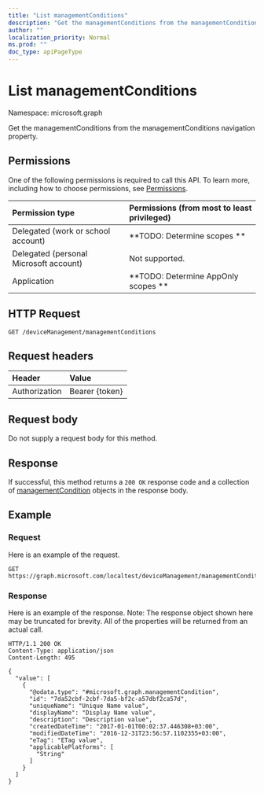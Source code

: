 ```yaml
---
title: "List managementConditions"
description: "Get the managementConditions from the managementConditions navigation property."
author: ""
localization_priority: Normal
ms.prod: ""
doc_type: apiPageType
---
```


# List managementConditions

Namespace: microsoft.graph

Get the managementConditions from the managementConditions navigation property.

## Permissions
One of the following permissions is required to call this API. To learn more, including how to choose permissions, see [Permissions](/concepts/permissions-reference.md).

|Permission type|Permissions (from most to least privileged)|
|:---|:---|
|Delegated (work or school account)|**TODO: Determine scopes **|
|Delegated (personal Microsoft account)|Not supported.|
|Application|**TODO: Determine AppOnly scopes **|

## HTTP Request
<!-- {
  "blockType": "ignored"
}
-->
``` http
GET /deviceManagement/managementConditions
```

## Request headers
|Header|Value|
|:---|:---|
|Authorization|Bearer {token}|

## Request body
Do not supply a request body for this method.

## Response
If successful, this method returns a `200 OK` response code and a collection of [managementCondition](../resources/managementcondition.md) objects in the response body.

## Example

### Request
Here is an example of the request.
<!-- {
  "blockType": "request",
  "name": "get_managementcondition"
}
-->
``` http
GET https://graph.microsoft.com/localtest/deviceManagement/managementConditions
```

### Response
Here is an example of the response. Note: The response object shown here may be truncated for brevity. All of the properties will be returned from an actual call.
<!-- {
  "blockType": "response",
  "truncated": true,
  "@odata.type": "collection(microsoft.graph.managementcondition)"
}
-->
``` http
HTTP/1.1 200 OK
Content-Type: application/json
Content-Length: 495

{
  "value": [
    {
      "@odata.type": "#microsoft.graph.managementCondition",
      "id": "7da52cbf-2cbf-7da5-bf2c-a57dbf2ca57d",
      "uniqueName": "Unique Name value",
      "displayName": "Display Name value",
      "description": "Description value",
      "createdDateTime": "2017-01-01T00:02:37.446308+03:00",
      "modifiedDateTime": "2016-12-31T23:56:57.1102355+03:00",
      "eTag": "ETag value",
      "applicablePlatforms": [
        "String"
      ]
    }
  ]
}
```

